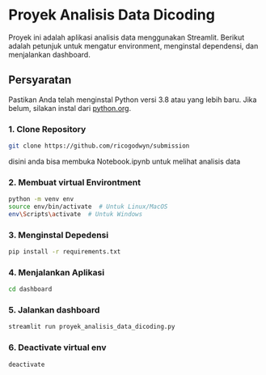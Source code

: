 # Proyek Analisis Data Dicoding

Proyek ini adalah aplikasi analisis data menggunakan Streamlit. Berikut adalah petunjuk untuk mengatur environment, menginstal dependensi, dan menjalankan dashboard.

## Persyaratan

Pastikan Anda telah menginstal Python versi 3.8 atau yang lebih baru. Jika belum, silakan instal dari [python.org](https://www.python.org/).

### 1. Clone Repository

```bash
git clone https://github.com/ricogodwyn/submission
```

disini anda bisa membuka Notebook.ipynb untuk melihat analisis data

### 2. Membuat virtual Environtment

```bash
python -m venv env
source env/bin/activate  # Untuk Linux/MacOS
env\Scripts\activate  # Untuk Windows
```

### 3. Menginstal Depedensi

```bash
pip install -r requirements.txt
```

### 4. Menjalankan Aplikasi

```bash
cd dashboard
```

### 5. Jalankan dashboard

```bash
streamlit run proyek_analisis_data_dicoding.py
```

### 6. Deactivate virtual env

```bash
deactivate
```
